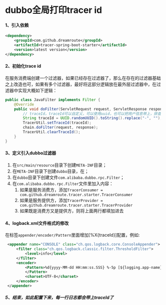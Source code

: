 # dubbo全局打印tracer id
#### 1、引入依赖
```xml
<dependency>
    <groupId>com.github.dreamroute</groupId>
    <artifactId>tracer-spring-boot-starter</artifactId>
    <version>latest version</version>
</dependency>
```

#### 2、初始化trace id
在服务消费端创建一个过滤器，如果已经存在过滤器了，那么在存在的过滤器基础之上改造也可，如果有多个过滤器，最好将这部分逻辑放在最外层过滤器中，在过滤器中实现大概如下逻辑：
```java
public class JavaFilter implements Filter {
    @Override
    public void doFilter(ServletRequest request, ServletResponse response, FilterChain chain) {
        // traceId，traceId可以自定义，可以使用uuid，也可以把用户信息带上，排查问题方便一点
        String traceId = UUID.randomUUID().toString().replace("-", "");
        TracerUtil.setTraceId(traceId);
        chain.doFilter(request, response);
        TracerUtil.clearTraceId();
    }
}
```

#### 3、定义引入dubbo过滤器
1. 在`src/main/resource`目录下创建`META-INF`目录；
2. 在`META-INF`目录下创建`dubbo`目录，在；
3. 在`dubbo`目录下创建文件`com.alibaba.dubbo.rpc.Filter`；
4. 在`com.alibaba.dubbo.rpc.Filter`文件里加入内容：
   1. 如果是服务消费方，添加`TracerConsumer = com.github.dreamroute.tracer.starter.TracerConsumer`
   2. 如果是服务提供方，添加`TracerProvider = com.github.dreamroute.tracer.starter.TracerProvider`
   3. 如果既是消费方又是提供方，则将上面两行都填加进去

#### 4、logback.xml文件格式的修改
在标签`appender/encoder/Pattern`里面增加[%X{traceId}]配置，例如:
```xml
 <appender name="CONSOLE" class="ch.qos.logback.core.ConsoleAppender">
     <filter class="ch.qos.logback.classic.filter.ThresholdFilter">
         <level>info</level>
     </filter>
     <encoder>
         <Pattern>%d{yyyy-MM-dd HH:mm:ss.SSS} %-5p [${logging.app-name}] [%X{traceUserId}] [%X{traceLogId}] [%X{traceId}] --- [%t] %logger:%L : %m%n
         </Pattern>
         <charset>UTF-8</charset>
     </encoder>
 </appender>
```

##### 5、结束，如此配置下来，每一行日志都会带上traceId了